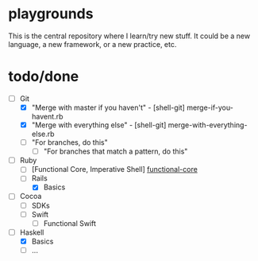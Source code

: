 # playgrounds

This is the central repository where I learn/try new stuff. It could be a new
language, a new framework, or a new practice, etc.

# todo/done

- [ ] Git
    - [x] "Merge with master if you haven't" - [shell-git] merge-if-you-havent.rb
    - [x] "Merge with everything else" - [shell-git] merge-with-everything-else.rb
    - [ ] "For branches, do this"
        - [ ] "For branches that match a pattern, do this"
- [ ] Ruby
    - [ ] [Functional Core, Imperative Shell] [functional-core]
    - [ ] Rails
        - [x] Basics
- [ ] Cocoa
    - [ ] SDKs
    - [ ] Swift
        - [ ] Functional Swift
- [ ] Haskell
    - [x] Basics
    - [ ] ...

[functional-core]: https://www.destroyallsoftware.com/screencasts/catalog/functional-core-imperative-shell

